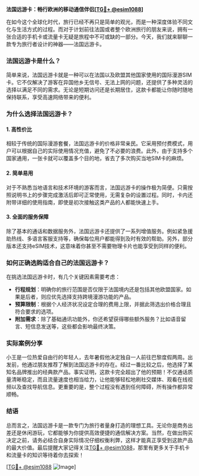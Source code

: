 **法国远游卡：畅行欧洲的移动通信伴侣[[TG💪+ @esim1088](https://t.me/s/esim1088)]**

在如今这个全球化时代，旅行已经不再只是简单的观光，而是一种深度体验不同文化与生活方式的过程。而对于计划前往法国或者整个欧洲旅行的朋友来说，拥有一张合适的手机卡或流量卡无疑是旅程中不可或缺的一部分。今天，我们就来聊聊一款专为旅行者设计的神器——法国远游卡。

### 法国远游卡是什么？

简单来说，法国远游卡就是一种可以在法国以及欧盟其他国家使用的国际漫游SIM卡。它不仅解决了游客在异国他乡无信号、无法上网的问题，还提供了多种灵活的选择以满足不同的需求。无论是短期访问还是长期居住，这款卡都能让你随时随地保持联系，享受高速网络带来的便利。

### 为什么选择法国远游卡？

#### 1. 高性价比
相较于传统的国际漫游套餐，法国远游卡的价格非常亲民。它采用预付费模式，用户可以根据自己的实际使用情况充值，避免了不必要的浪费。此外，由于支持多个国家通用，一张卡就可以覆盖多个目的地，省去了多次购买当地SIM卡的麻烦。

#### 2. 简单易用
对于不熟悉当地语言和技术环境的游客而言，法国远游卡的操作极为简便。只需按照说明书上的步骤完成激活后即可正常使用，无需复杂的设置过程。同时，卡内还附带详细的使用指南，即使是初次接触这类产品的人都能快速上手。

#### 3. 全面的服务保障
除了基本的通话和数据服务外，法国远游卡还提供了一系列增值服务。例如紧急援助热线、多语言客服支持等，确保每位用户都能得到及时有效的帮助。另外，部分版本还支持eSIM技术，这意味着你甚至不需要物理卡片也能享受到同样的便利。

### 如何正确选购适合自己的法国远游卡？

在挑选法国远游卡时，有几个关键因素需要考虑：

- **行程规划**：明确你的旅行范围是否仅限于法国境内还是包括其他欧盟国家。如果是后者，则应优先选择支持跨境漫游功能的产品。
- **预算限制**：根据个人经济状况设定合理的费用上限，并据此筛选出价格合理且符合要求的选项。
- **附加需求**：除了基础通讯功能外，你还希望获得哪些额外服务？比如语音留言、短信息发送等，这些都会影响最终决策。

### 实际案例分享

小王是一位热爱自由行的年轻人，去年暑假他决定独自一人前往巴黎度假两周。出发前，他通过朋友推荐了解到法国远游卡的存在。经过一番比较之后，他选择了某知名品牌推出的经典款产品。事实证明，这款卡完全超出了他的预期！不仅通话质量清晰稳定，而且流量速度也相当给力，让他能够轻松地刷社交媒体、观看在线视频以及查找导航信息。更重要的是，整个过程没有遇到任何障碍，所有操作都异常顺畅。

### 结语

总而言之，法国远游卡是一款专门为旅行者量身打造的理想工具。无论你是商务出差还是休闲游玩，它都能够为你提供高效便捷的通信解决方案。当然，在做出购买决定之前，请务必结合自身实际情况仔细权衡利弊，这样才能真正享受到这款产品的最大价值。最后提醒大家记得关注[TG💪+ @esim1088](https://t.me/s/esim1088)，那里有更多关于手机卡和流量卡的知识等待着你去探索！

[[TG💪+ @esim1088](https://t.me/s/esim1088) ![Image](https://i.postimg.cc/4NQfJmqS/Snipaste-2025-05-13-00-14-12.png)]